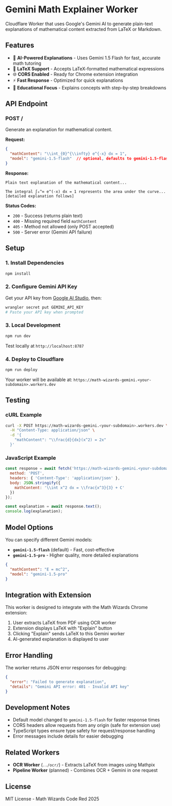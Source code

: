 # Gemini Math Explainer Worker

Cloudflare Worker that uses Google's Gemini AI to generate plain-text explanations of mathematical content extracted from LaTeX or Markdown.

## Features

- 🤖 **AI-Powered Explanations** - Uses Gemini 1.5 Flash for fast, accurate math tutoring
- 📝 **LaTeX Support** - Accepts LaTeX-formatted mathematical expressions
- 🌐 **CORS Enabled** - Ready for Chrome extension integration
- ⚡ **Fast Response** - Optimized for quick explanations
- 🎯 **Educational Focus** - Explains concepts with step-by-step breakdowns

## API Endpoint

### POST /

Generate an explanation for mathematical content.

**Request:**
```json
{
  "mathContent": "\\int_{0}^{\\infty} e^{-x} dx = 1",
  "model": "gemini-1.5-flash"  // optional, defaults to gemini-1.5-flash
}
```

**Response:**
```
Plain text explanation of the mathematical content...

The integral ∫₀^∞ e^(-x) dx = 1 represents the area under the curve...
[detailed explanation follows]
```

**Status Codes:**
- `200` - Success (returns plain text)
- `400` - Missing required field `mathContent`
- `405` - Method not allowed (only POST accepted)
- `500` - Server error (Gemini API failure)

## Setup

### 1. Install Dependencies

```bash
npm install
```

### 2. Configure Gemini API Key

Get your API key from [Google AI Studio](https://makersuite.google.com/app/apikey), then:

```bash
wrangler secret put GEMINI_API_KEY
# Paste your API key when prompted
```

### 3. Local Development

```bash
npm run dev
```

Test locally at `http://localhost:8787`

### 4. Deploy to Cloudflare

```bash
npm run deploy
```

Your worker will be available at: `https://math-wizards-gemini.<your-subdomain>.workers.dev`

## Testing

### cURL Example

```bash
curl -X POST https://math-wizards-gemini.<your-subdomain>.workers.dev \
  -H "Content-Type: application/json" \
  -d '{
    "mathContent": "\\frac{d}{dx}(x^2) = 2x"
  }'
```

### JavaScript Example

```javascript
const response = await fetch('https://math-wizards-gemini.<your-subdomain>.workers.dev', {
  method: 'POST',
  headers: { 'Content-Type': 'application/json' },
  body: JSON.stringify({
    mathContent: '\\int x^2 dx = \\frac{x^3}{3} + C'
  })
});

const explanation = await response.text();
console.log(explanation);
```

## Model Options

You can specify different Gemini models:

- **`gemini-1.5-flash`** (default) - Fast, cost-effective
- **`gemini-1.5-pro`** - Higher quality, more detailed explanations

```json
{
  "mathContent": "E = mc^2",
  "model": "gemini-1.5-pro"
}
```

## Integration with Extension

This worker is designed to integrate with the Math Wizards Chrome extension:

1. User extracts LaTeX from PDF using OCR worker
2. Extension displays LaTeX with "Explain" button
3. Clicking "Explain" sends LaTeX to this Gemini worker
4. AI-generated explanation is displayed to user

## Error Handling

The worker returns JSON error responses for debugging:

```json
{
  "error": "Failed to generate explanation",
  "details": "Gemini API error: 401 - Invalid API key"
}
```

## Development Notes

- Default model changed to `gemini-1.5-flash` for faster response times
- CORS headers allow requests from any origin (safe for extension use)
- TypeScript types ensure type safety for request/response handling
- Error messages include details for easier debugging

## Related Workers

- **OCR Worker** (`../ocr/`) - Extracts LaTeX from images using Mathpix
- **Pipeline Worker** (planned) - Combines OCR + Gemini in one request

## License

MIT License - Math Wizards Code Red 2025
